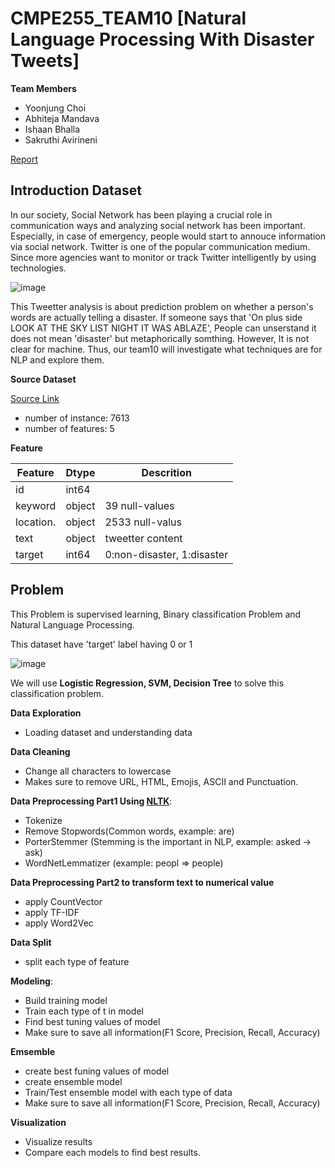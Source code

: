 # CMPE255_TEAM10 [Natural Language Processing With Disaster Tweets]

**Team Members**

* Yoonjung Choi
* Abhiteja Mandava
* Ishaan Bhalla
* Sakruthi Avirineni

[Report](https://www.overleaf.com/read/gnxxgdkfggzs)

## Introduction Dataset
In our society, Social Network has been playing a crucial role in communication ways and analyzing social network has been important.
Especially, in case of emergency, people would start to annouce information via social network. Twitter is one of the popular communication medium.
Since more agencies want to monitor or track Twitter intelligently by using technologies.

![image](https://user-images.githubusercontent.com/20979517/164597834-91e22330-7d3c-49b1-87cc-af17eea57aba.png)

This Tweetter analysis is about prediction problem on whether a person's words are actually telling a disaster.
If someone says that 'On plus side LOOK AT THE SKY LIST NIGHT IT WAS ABLAZE',  People can unserstand it does not mean 'disaster' but metaphorically somthing. However, It is not clear for machine. Thus, our team10 will investigate what techniques are for NLP and explore them.

**Source Dataset**

[Source Link](https://www.kaggle.com/competitions/nlp-getting-started/data)

* number of instance: 7613
* number of features: 5

**Feature**

| Feature   |  Dtype | Descrition                  |
|-----------|--------|-----------------------------|
| id        | int64  |                             |
| keyword   | object | 39 null-values              |
| location. | object | 2533 null-valus             |
| text      | object | tweetter content            |
| target    | int64  | 0:non-disaster, 1:disaster  |



## Problem
This Problem is supervised learning, Binary classification Problem and Natural Language Processing.


This dataset have 'target' label having 0 or 1 

![image](https://user-images.githubusercontent.com/20979517/164575693-d0ee93c4-d68e-4697-a108-d616754b6eed.png)


We will use **Logistic Regression, SVM, Decision Tree** to solve this classification problem.

**Data Exploration**
* Loading dataset and understanding data

**Data Cleaning**
* Change all characters to lowercase
* Makes sure to remove URL, HTML, Emojis, ASCII and Punctuation. 

**Data Preprocessing Part1 Using [NLTK](https://www.nltk.org/index.html)**:
* Tokenize
* Remove Stopwords(Common words, example: are)
* PorterStemmer (Stemming is the important in NLP, example: asked -> ask)
* WordNetLemmatizer (example: peopl => people)

**Data Preprocessing Part2 to transform text to numerical value**
* apply CountVector
* apply TF-IDF
* apply Word2Vec

**Data Split**
* split each type of feature

**Modeling**:
* Build training model
* Train each type of t in model
* Find best tuning values of model
* Make sure to save all information(F1 Score, Precision, Recall, Accuracy)

**Emsemble**
* create best funing values of model
* create ensemble model
* Train/Test ensemble model with each type of data
* Make sure to save all information(F1 Score, Precision, Recall, Accuracy)

**Visualization**
* Visualize results
* Compare each models to find best results.


